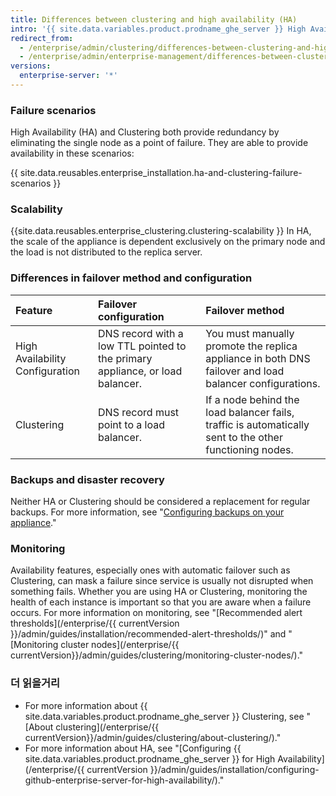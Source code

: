 ```yaml
---
title: Differences between clustering and high availability (HA)
intro: '{{ site.data.variables.product.prodname_ghe_server }} High Availability Configuration (HA) is a primary/secondary failover configuration that provides redundancy while Clustering provides redundancy and scalability by distributing read and write load across multiple nodes.'
redirect_from:
  - /enterprise/admin/clustering/differences-between-clustering-and-high-availability-ha
  - /enterprise/admin/enterprise-management/differences-between-clustering-and-high-availability-ha
versions:
  enterprise-server: '*'
---
```


### Failure scenarios

High Availability (HA) and Clustering both provide redundancy by eliminating the single node as a point of failure. They are able to provide availability in these scenarios:

{{ site.data.reusables.enterprise_installation.ha-and-clustering-failure-scenarios }}

### Scalability

{{site.data.reusables.enterprise_clustering.clustering-scalability }} In HA, the scale of the appliance is dependent exclusively on the primary node and the load is not distributed to the replica server.

### Differences in failover method and configuration

| Feature                         | Failover configuration                                                        | Failover method                                                                                         |
|:------------------------------- |:----------------------------------------------------------------------------- |:------------------------------------------------------------------------------------------------------- |
| High Availability Configuration | DNS record with a low TTL pointed to the primary appliance, or load balancer. | You must manually promote the replica appliance in both DNS failover and load balancer configurations.  |
| Clustering                      | DNS record must point to a load balancer.                                     | If a node behind the load balancer fails, traffic is automatically sent to the other functioning nodes. |

### Backups and disaster recovery

Neither HA or Clustering should be considered a replacement for regular backups. For more information, see "[Configuring backups on your appliance](/enterprise/admin/guides/installation/configuring-backups-on-your-appliance)."

### Monitoring

Availability features, especially ones with automatic failover such as Clustering, can mask a failure since service is usually not disrupted when something fails. Whether you are using HA or Clustering, monitoring the health of each instance is important so that you are aware when a failure occurs. For more information on monitoring, see "[Recommended alert thresholds](/enterprise/{{ currentVersion }}/admin/guides/installation/recommended-alert-thresholds/)" and "[Monitoring cluster nodes](/enterprise/{{ currentVersion}}/admin/guides/clustering/monitoring-cluster-nodes/)."

### 더 읽을거리
- For more information about {{ site.data.variables.product.prodname_ghe_server }} Clustering, see "[About clustering](/enterprise/{{ currentVersion}}/admin/guides/clustering/about-clustering/)."
- For more information about HA, see "[Configuring {{ site.data.variables.product.prodname_ghe_server }} for High Availability](/enterprise/{{ currentVersion }}/admin/guides/installation/configuring-github-enterprise-server-for-high-availability/)."

